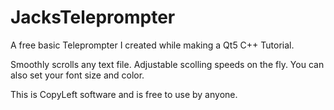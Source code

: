 # JacksTeleprompter
A free basic Teleprompter I created while making a Qt5 C++ Tutorial.

Smoothly scrolls any text file.  Adjustable scolling speeds on the fly.  You can also set your font size and color.

This is CopyLeft software and is free to use by anyone.
